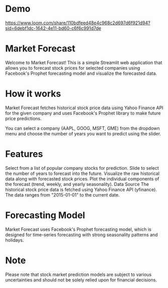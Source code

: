 # Demo
https://www.loom.com/share/110bdfeed48e4c968c2d697d6f921d94?sid=6debf1dc-1642-4e11-bd60-c6f6c991d7de

# Market Forecast
Welcome to Market Forecast! This is a simple Streamlit web application that allows you to forecast stock prices for selected companies using Facebook's Prophet forecasting model and visualize the forecasted data.

# How it works
Market Forecast fetches historical stock price data using Yahoo Finance API for the given company and uses Facebook's Prophet library to make future price predictions.

You can select a company (AAPL, GOOG, MSFT, GME) from the dropdown menu and choose the number of years you want to predict using the slider.

# Features
Select from a list of popular company stocks for prediction.
Slide to select the number of years to forecast into the future.
Visualize the raw historical data along with forecasted stock prices.
Plot the individual components of the forecast (trend, weekly, and yearly seasonality).
Data Source
The historical stock price data is fetched using Yahoo Finance API (yfinance). The data ranges from "2015-01-01" to the current date.

# Forecasting Model
Market Forecast uses Facebook's Prophet forecasting model, which is designed for time-series forecasting with strong seasonality patterns and holidays.

# Note
Please note that stock market prediction models are subject to various uncertainties and should not be solely relied upon for financial decisions.
